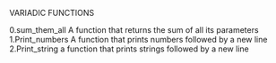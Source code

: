 VARIADIC FUNCTIONS

0.sum_them_all
A function that returns the sum of all its parameters
1.Print_numbers
A function that prints numbers followed by a new line
2.Print_string
a function that prints strings followed by a new line

